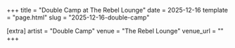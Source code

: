 +++
title = "Double Camp at The Rebel Lounge"
date = 2025-12-16
template = "page.html"
slug = "2025-12-16-double-camp"

[extra]
artist = "Double Camp"
venue = "The Rebel Lounge"
venue_url = ""
+++
